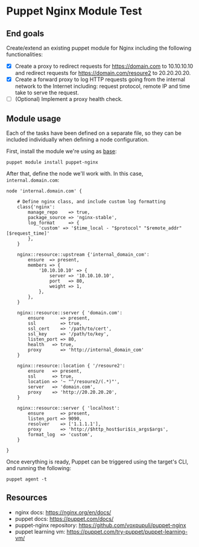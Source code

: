 # Puppet Nginx Module Test
## End goals
Create/extend an existing puppet module for Nginx including the following functionalities:

- [X] Create a proxy to redirect requests for https://domain.com to 10.10.10.10 and redirect requests for https://domain.com/resoure2 to 20.20.20.20.
- [X] Create a forward proxy to log HTTP requests going from the internal network to the Internet including: request protocol, remote IP and time take to serve the request.
- [ ] (Optional) Implement a proxy health check.
## Module usage
Each of the tasks have been defined on a separate file, so they can be included individually when defining a node configuration.

First, install the module we're using as [base](https://github.com/voxpupuli/puppet-nginx):

    puppet module install puppet-nginx

After that, define the node we'll work with. In this case, `internal.domain.com`:

    node 'internal.domain.com' {

        # Define nginx class, and include custom log formatting
        class{'nginx':
            manage_repo    => true,
            package_source => 'nginx-stable',
            log_format     => {
                'custom' => '$time_local - "$protocol" "$remote_addr" [$request_time]'
            },
        }

        nginx::resource::upstream {'internal_domain_com':
            ensure  => present,
            members => {
                '10.10.10.10' => {
                    server => '10.10.10.10',
                    port   => 80,
                    weight => 1,
                },
            },
        }

        nginx::resource::server { 'domain.com':
            ensure      => present,
            ssl         => true,
            ssl_cert    => '/path/to/cert',
            ssl_key     => '/path/to/key',
            listen_port => 80,
            health   => true,
            proxy       => 'http://internal_domain_com'
        }

        nginx::resource::location { '/resoure2':
            ensure   => present,
            ssl      => true,
            location => '~ "^/resoure2/(.*)"',
            server   => 'domain.com',
            proxy    => 'http://20.20.20.20',
        }

        nginx::resource::server { 'localhost':
            ensure      => present,
            listen_port => 9090,
            resolver    => ['1.1.1.1'],
            proxy       => 'http://$http_host$uri$is_args$args',
            format_log  => 'custom',
        }

    }

Once everything is ready, Puppet can be triggered using the target's CLI, and running the following:

    puppet agent -t

## Resources
- nginx docs: https://nginx.org/en/docs/
- puppet docs: https://puppet.com/docs/
- puppet-nginx repository: https://github.com/voxpupuli/puppet-nginx
- puppet learning vm: https://puppet.com/try-puppet/puppet-learning-vm/
